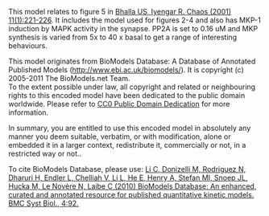 This model relates to figure 5 in <a href = "http://www.ncbi.nlm.nih.gov/entre
z/query.fcgi?cmd=Retrieve&db=pubmed&dopt=Abstract&list_uids=12779455">Bhalla
US, Iyengar R. Chaos (2001) 11(1):221-226</a>. It includes the model used for
figures 2-4 and also has MKP-1 induction by MAPK activity in the synapse. PP2A
is set to 0.16 uM and MKP synthesis is varied from 5x to 40 x basal to get a
range of interesting behaviours.

This model originates from BioModels Database: A Database of Annotated
Published Models (http://www.ebi.ac.uk/biomodels/). It is copyright (c)
2005-2011 The BioModels.net Team.  
To the extent possible under law, all copyright and related or neighbouring
rights to this encoded model have been dedicated to the public domain
worldwide. Please refer to [CC0 Public Domain
Dedication](http://creativecommons.org/publicdomain/zero/1.0/) for more
information.

In summary, you are entitled to use this encoded model in absolutely any
manner you deem suitable, verbatim, or with modification, alone or embedded it
in a larger context, redistribute it, commercially or not, in a restricted way
or not..  
  
To cite BioModels Database, please use: [Li C, Donizelli M, Rodriguez N,
Dharuri H, Endler L, Chelliah V, Li L, He E, Henry A, Stefan MI, Snoep JL,
Hucka M, Le Novère N, Laibe C (2010) BioModels Database: An enhanced, curated
and annotated resource for published quantitative kinetic models. BMC Syst
Biol., 4:92.](http://www.ncbi.nlm.nih.gov/pubmed/20587024)

